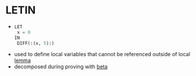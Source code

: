 LETIN
=====
-
  ```commonlisp
  LET
   x = 0
  IN
   DIFF(:(x, 5):)
  ```
- used to define local variables that cannot be referenced outside of local [lemma](pages/lemma.md)
- decomposed during proving with [beta](pages/beta.md)
